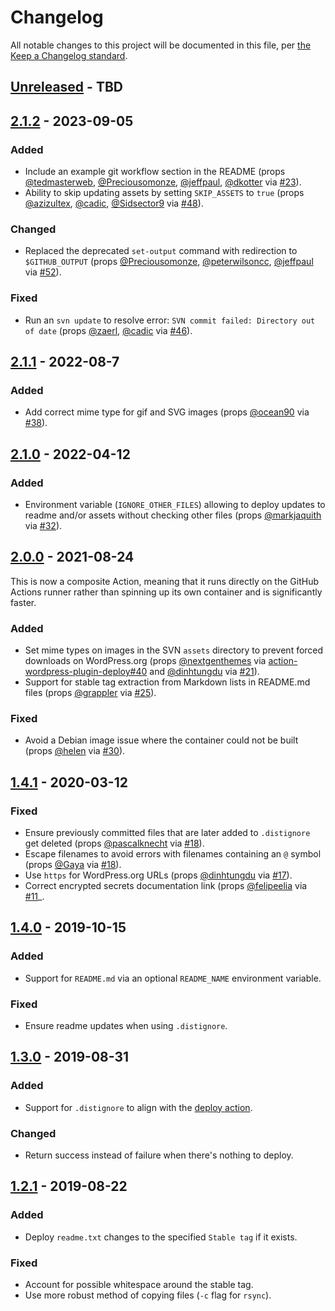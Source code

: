 # Changelog

All notable changes to this project will be documented in this file, per [the Keep a Changelog standard](http://keepachangelog.com/).

## [Unreleased] - TBD

## [2.1.2] - 2023-09-05

### Added
- Include an example git workflow section in the README (props [@tedmasterweb](https://github.com/tedmasterweb), [@Preciousomonze](https://github.com/Preciousomonze), [@jeffpaul](https://github.com/jeffpaul), [@dkotter](https://github.com/dkotter) via [#23](https://github.com/10up/action-wordpress-plugin-asset-update/pull/23)).
- Ability to skip updating assets by setting `SKIP_ASSETS` to `true` (props [@azizultex](https://github.com/azizultex), [@cadic](https://github.com/cadic), [@Sidsector9](https://github.com/Sidsector9) via [#48](https://github.com/10up/action-wordpress-plugin-asset-update/pull/48)).

### Changed
- Replaced the deprecated `set-output` command with redirection to `$GITHUB_OUTPUT` (props [@Preciousomonze](https://github.com/Preciousomonze), [@peterwilsoncc](https://github.com/peterwilsoncc), [@jeffpaul](https://github.com/jeffpaul) via [#52](https://github.com/10up/action-wordpress-plugin-asset-update/pull/52)).

### Fixed
- Run an `svn update` to resolve error: `SVN commit failed: Directory out of date` (props [@zaerl](https://github.com/zaerl), [@cadic](https://github.com/cadic) via [#46](https://github.com/10up/action-wordpress-plugin-asset-update/pull/46)).

## [2.1.1] - 2022-08-7
### Added
- Add correct mime type for gif and SVG images (props [@ocean90](https://github.com/ocean90) via [#38](https://github.com/10up/action-wordpress-plugin-asset-update/pull/38)).

## [2.1.0] - 2022-04-12
### Added
- Environment variable (`IGNORE_OTHER_FILES`) allowing to deploy updates to readme and/or assets without checking other files (props [@markjaquith](https://github.com/markjaquith) via [#32](https://github.com/10up/action-wordpress-plugin-asset-update/pull/32)).

## [2.0.0] - 2021-08-24
This is now a composite Action, meaning that it runs directly on the GitHub Actions runner rather than spinning up its own container and is significantly faster.

### Added
- Set mime types on images in the SVN `assets` directory to prevent forced downloads on WordPress.org (props [@nextgenthemes](https://github.com/nextgenthemes) via [action-wordpress-plugin-deploy#40](https://github.com/10up/action-wordpress-plugin-deploy/pull/40) and [@dinhtungdu](https://github.com/dinhtungdu) via [#21](https://github.com/10up/action-wordpress-plugin-asset-update/pull/21)).
- Support for stable tag extraction from Markdown lists in README.md files (props [@grappler](https://github.com/grappler) via [#25](https://github.com/10up/action-wordpress-plugin-asset-update/pull/25)).

### Fixed
- Avoid a Debian image issue where the container could not be built (props [@helen](https://github.com/helen) via [#30](https://github.com/10up/action-wordpress-plugin-asset-update/pull/30)).

## [1.4.1] - 2020-03-12
### Fixed
- Ensure previously committed files that are later added to `.distignore` get deleted (props [@pascalknecht](https://github.com/pascalknecht) via [#18](https://github.com/10up/action-wordpress-plugin-asset-update/pull/18)).
- Escape filenames to avoid errors with filenames containing an `@` symbol (props [@Gaya](https://github.com/Gaya) via [#18](https://github.com/10up/action-wordpress-plugin-asset-update/pull/18)).
- Use `https` for WordPress.org URLs (props [@dinhtungdu](https://github.com/dinhtungdu) via [#17](https://github.com/10up/action-wordpress-plugin-asset-update/pull/17)).
- Correct encrypted secrets documentation link (props [@felipeelia](https://github.com/felipeelia) via [#11](https://github.com/10up/action-wordpress-plugin-asset-update/pull/11)_.

## [1.4.0] - 2019-10-15
### Added
- Support for `README.md` via an optional `README_NAME` environment variable.

### Fixed
- Ensure readme updates when using `.distignore`.

## [1.3.0] - 2019-08-31
### Added
- Support for `.distignore` to align with the [deploy action](https://github.com/10up/action-wordpress-plugin-deploy/).

### Changed
- Return success instead of failure when there's nothing to deploy.

## [1.2.1] - 2019-08-22
### Added
- Deploy `readme.txt` changes to the specified `Stable tag` if it exists.

### Fixed
- Account for possible whitespace around the stable tag.
- Use more robust method of copying files (`-c` flag for `rsync`).

[Unreleased]: https://github.com/10up/action-wordpress-plugin-asset-update/compare/stable...develop
[2.1.2]: https://github.com/10up/action-wordpress-plugin-asset-update/compare/2.1.1...2.1.2
[2.1.1]: https://github.com/10up/action-wordpress-plugin-asset-update/compare/2.1.0...2.1.1
[2.1.0]: https://github.com/10up/action-wordpress-plugin-asset-update/compare/2.0.0...2.1.0
[2.0.0]: https://github.com/10up/action-wordpress-plugin-asset-update/compare/1.4.1...2.0.0
[1.4.1]: https://github.com/10up/action-wordpress-plugin-asset-update/compare/1.4.0...1.4.1
[1.4.0]: https://github.com/10up/action-wordpress-plugin-asset-update/compare/1.3.0...1.4.0
[1.3.0]: https://github.com/10up/action-wordpress-plugin-asset-update/compare/1.2.1...1.3.0
[1.2.1]: https://github.com/10up/action-wordpress-plugin-asset-update/compare/03e175e...d2b6608
